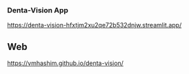 ### Denta-Vision App
https://denta-vision-hfxtjm2xu2qe72b532dnjw.streamlit.app/

## Web 
https://vmhashim.github.io/denta-vision/
